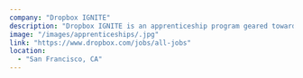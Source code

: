 ```yaml
---
company: "Dropbox IGNITE"
description: "Dropbox IGNITE is an apprenticeship program geared towards professionals with non-traditional software engineering backgrounds who are looking to start or re-start their professional career."
image: "/images/apprenticeships/.jpg"
link: "https://www.dropbox.com/jobs/all-jobs"
location:
  - "San Francisco, CA"
---
```

